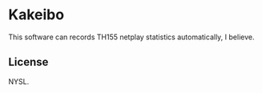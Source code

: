 Kakeibo
=======

This software can records TH155 netplay statistics automatically, I believe.

License
-------
NYSL.